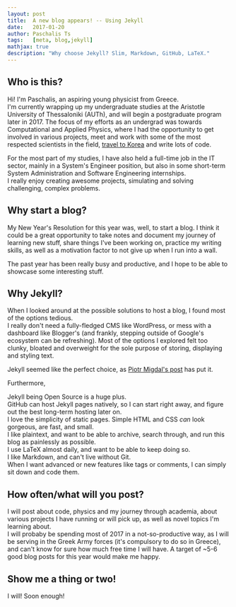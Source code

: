 ```yaml
---
layout: post
title:  A new blog appears! -- Using Jekyll
date:   2017-01-20
author: Paschalis Ts
tags:   [meta, blog,jekyll]
mathjax: true
description: "Why choose Jekyll? Slim, Markdown, GitHub, LaTeX."  
---
```


## Who is this?

Hi! I'm Paschalis, an aspiring young physicist from Greece.  
I'm currently wrapping up my undergraduate studies at the Aristotle University of Thessaloniki (AUTh), and will begin a postgraduate program later in 2017. The focus of my efforts as an undergrad was towards Computational and Applied Physics, where I had the opportunity to get involved in various projects, meet and work with some of the most respected scientists in the field, [travel to Korea]() and write lots of code.

For the most part of my studies, I have also held a full-time job in the IT sector, mainly in a System's Engineer position, but also in some short-term System Administration and Software Engineering internships.  
I really enjoy creating awesome projects, simulating and solving challenging, complex problems.

## Why start a blog?

My New Year's Resolution for this year was, well, to start a blog. I think it could be a great opportunity to take notes and document my journey of learning new stuff, share things I've been working on, practice my writing skills, as well as a motivation factor to not give up when I run into a wall.

The past year has been really busy and productive, and I hope to be able to showcase some interesting stuff.  

## Why Jekyll?

When I looked around at the possible solutions to host a blog, I found most of the options tedious.  
I really don't need a fully-fledged CMS like WordPress, or mess with a dashboard like Blogger's (and frankly, stepping outside of Google's ecosystem can be refreshing). Most of the options I explored felt too clunky, bloated and overweight for the sole purpose of storing, displaying and styling text.

Jekyll seemed like the perfect choice, as [Piotr Migdal's post](http://p.migdal.pl/2015/12/02/first-post.html) has put it. 

Furthermore,

Jekyll being Open Source is a huge plus.  
GitHub can host Jekyll pages natively, so I can start right away, and figure out the best long-term hosting later on.  
I love the simplicity of static pages. Simple HTML and CSS *can* look gorgeous, are fast, and small.  
I like plaintext, and want to be able to archive, search through, and run this blog as painlessly as possible.  
I use LaTeX almost daily, and want to be able to keep doing so.  
I like Markdown, and can't live without Git.  
When I want advanced or new features like tags or comments, I can simply sit down and code them.  

## How often/what will you post?

I will post about code, physics and my journey through academia, about various projects I have running or will pick up, as well as novel topics I'm learning about.  
I will probaby be spending most of 2017 in a not-so-productive way, as I will be serving in the Greek Army forces (it's compulsory to do so in Greece), and can't know for sure how much free time I will have. A target of ~5-6 good blog posts for this year would make me happy.


## Show me a thing or two!

I will! Soon enough!



